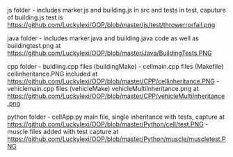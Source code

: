 js folder - includes marker.js and building.js in src and tests in test, caputure of building.js test is 	
	    https://github.com/Luckylexi/OOP/blob/master/js/test/throwerrorfail.png

java folder - includes marker.java and building.java code as well as buildingtest.png at 
	      https://github.com/Luckylexi/OOP/blob/master/Java/BuildingTests.PNG

cpp folder - buidling.cpp files (buildingMake)
	   - cellmain.cpp files (Makefile) cellinheritance.PNG included at 
	     https://github.com/Luckylexi/OOP/blob/master/CPP/cellinheritance.PNG
	   - vehiclemain.cpp files (vehicleMake) vehicleMultiInheritance.png at 
	     https://github.com/Luckylexi/OOP/blob/master/CPP/vehicleMultiInheritance.png
	     
python folder - cellApp.py main file, single inheritance with tests, capture at 
		https://github.com/Luckylexi/OOP/blob/master/Python/cell/test.PNG
	      - muscle files added with test capture at https://github.com/Luckylexi/OOP/blob/master/Python/muscle/muscletest.PNG
